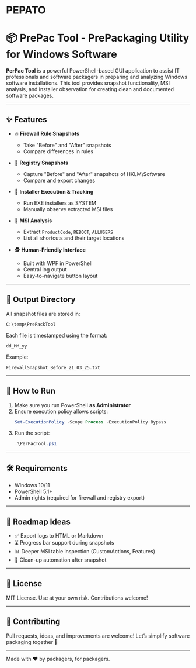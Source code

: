 # PEPATO
# 📦 PrePac Tool - PrePackaging Utility for Windows Software

**PerPac Tool** is a powerful PowerShell-based GUI application to assist IT professionals and software packagers in preparing and analyzing Windows software installations. This tool provides snapshot functionality, MSI analysis, and installer observation for creating clean and documented software packages.

---

## ✨ Features

- 🔥 **Firewall Rule Snapshots**
  - Take "Before" and "After" snapshots
  - Compare differences in rules

- 🧠 **Registry Snapshots**
  - Capture "Before" and "After" snapshots of HKLM\Software
  - Compare and export changes

- 📂 **Installer Execution & Tracking**
  - Run EXE installers as SYSTEM
  - Manually observe extracted MSI files

- 🧪 **MSI Analysis**
  - Extract `ProductCode`, `REBOOT`, `ALLUSERS`
  - List all shortcuts and their target locations

- 🕵️ **Human-Friendly Interface**
  - Built with WPF in PowerShell
  - Central log output
  - Easy-to-navigate button layout

---

## 📁 Output Directory

All snapshot files are stored in:
```
C:\temp\PrePackTool
```
Each file is timestamped using the format:
```
dd_MM_yy
```
Example:
```
FirewallSnapshot_Before_21_03_25.txt
```

---

## 🚀 How to Run

1. Make sure you run PowerShell **as Administrator**
2. Ensure execution policy allows scripts:
   ```powershell
   Set-ExecutionPolicy -Scope Process -ExecutionPolicy Bypass
   ```
3. Run the script:
   ```powershell
   .\PerPacTool.ps1
   ```

---

## 🛠 Requirements

- Windows 10/11
- PowerShell 5.1+
- Admin rights (required for firewall and registry export)

---

## 📌 Roadmap Ideas

- ✅ Export logs to HTML or Markdown
- ⏳ Progress bar support during snapshots
- 📊 Deeper MSI table inspection (CustomActions, Features)
- 🧼 Clean-up automation after snapshot

---

## 📃 License

MIT License. Use at your own risk. Contributions welcome!

---

## 🤝 Contributing

Pull requests, ideas, and improvements are welcome! Let’s simplify software packaging together 🙌

---

Made with ❤️ by packagers, for packagers.

